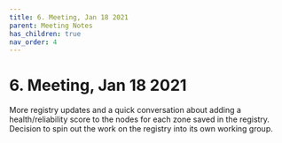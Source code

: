 ```yaml
---
title: 6. Meeting, Jan 18 2021
parent: Meeting Notes
has_children: true
nav_order: 4
---
```


# 6. Meeting, Jan 18 2021

More registry updates and a quick conversation about adding a health/reliability score to the nodes for each zone saved in the registry.
Decision to spin out the work on the registry into its own working group.